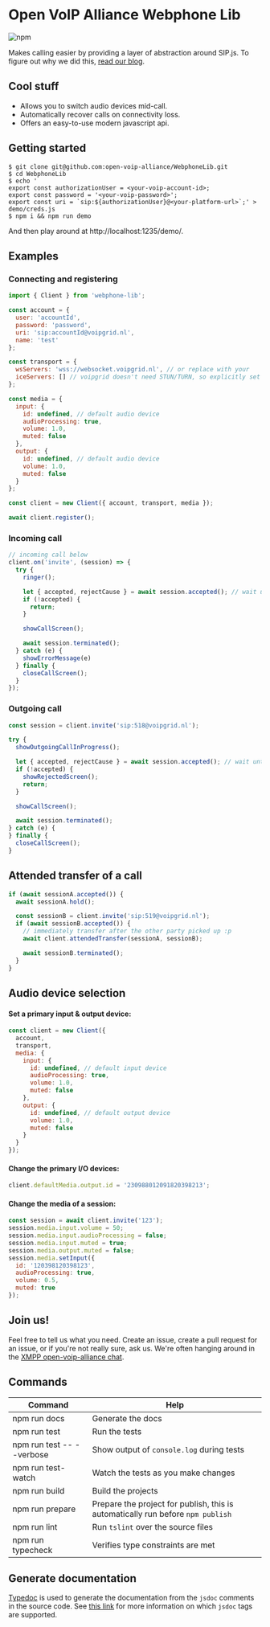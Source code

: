 # Open VoIP Alliance Webphone Lib

![npm](https://img.shields.io/npm/v/webphone-lib?style=flat-square)

Makes calling easier by providing a layer of abstraction around SIP.js. To figure out why we did this, [read our blog](https://openvoipalliance.org/link-to-blog).

## Cool stuff

- Allows you to switch audio devices mid-call.
- Automatically recover calls on connectivity loss.
- Offers an easy-to-use modern javascript api.

## Getting started

```
$ git clone git@github.com:open-voip-alliance/WebphoneLib.git
$ cd WebphoneLib
$ echo '
export const authorizationUser = <your-voip-account-id>;
export const password = '<your-voip-password>';
export const uri = `sip:${authorizationUser}@<your-platform-url>`;' > demo/creds.js
$ npm i && npm run demo
```

And then play around at http://localhost:1235/demo/.

## Examples

### Connecting and registering

```javascript
import { Client } from 'webphone-lib';

const account = {
  user: 'accountId',
  password: 'password',
  uri: 'sip:accountId@voipgrid.nl',
  name: 'test'
};

const transport = {
  wsServers: 'wss://websocket.voipgrid.nl', // or replace with your
  iceServers: [] // voipgrid doesn't need STUN/TURN, so explicitly set [].
};

const media = {
  input: {
    id: undefined, // default audio device
    audioProcessing: true,
    volume: 1.0,
    muted: false
  },
  output: {
    id: undefined, // default audio device
    volume: 1.0,
    muted: false
  }
};

const client = new Client({ account, transport, media });

await client.register();
```

### Incoming call

```javascript
// incoming call below
client.on('invite', (session) => {
  try {
    ringer();

    let { accepted, rejectCause } = await session.accepted(); // wait until the call is picked up
    if (!accepted) {
      return;
    }

    showCallScreen();

    await session.terminated();
  } catch (e) {
    showErrorMessage(e)
  } finally {
    closeCallScreen();
  }
});
```

### Outgoing call

```javascript
const session = client.invite('sip:518@voipgrid.nl');

try {
  showOutgoingCallInProgress();

  let { accepted, rejectCause } = await session.accepted(); // wait until the call is picked up
  if (!accepted) {
    showRejectedScreen();
    return;
  }

  showCallScreen();

  await session.terminated();
} catch (e) {
} finally {
  closeCallScreen();
}
```

## Attended transfer of a call

```javascript
if (await sessionA.accepted()) {
  await sessionA.hold();

  const sessionB = client.invite('sip:519@voipgrid.nl');
  if (await sessionB.accepted()) {
    // immediately transfer after the other party picked up :p
    await client.attendedTransfer(sessionA, sessionB);

    await sessionB.terminated();
  }
}
```

## Audio device selection

#### Set a primary input & output device:

```javascript
const client = new Client({
  account,
  transport,
  media: {
    input: {
      id: undefined, // default input device
      audioProcessing: true,
      volume: 1.0,
      muted: false
    },
    output: {
      id: undefined, // default output device
      volume: 1.0,
      muted: false
    }
  }
});
```

#### Change the primary I/O devices:

```javascript
client.defaultMedia.output.id = '230988012091820398213';
```

#### Change the media of a session:

```javascript
const session = await client.invite('123');
session.media.input.volume = 50;
session.media.input.audioProcessing = false;
session.media.input.muted = true;
session.media.output.muted = false;
session.media.setInput({
  id: '120398120398123',
  audioProcessing: true,
  volume: 0.5,
  muted: true
});
```

## Join us!

Feel free to tell us what you need. Create an issue, create a pull request for an issue, or if you're not really sure, ask us. We're often hanging around in the [XMPP open-voip-alliance chat](https://xmpp.openvoipalliance.org/).

## Commands

| Command                   | Help                                                                            |
| ------------------------- | ------------------------------------------------------------------------------- |
| npm run docs              | Generate the docs                                                               |
| npm run test              | Run the tests                                                                   |
| npm run test -- --verbose | Show output of `console.log` during tests                                       |
| npm run test-watch        | Watch the tests as you make changes                                             |
| npm run build             | Build the projects                                                              |
| npm run prepare           | Prepare the project for publish, this is automatically run before `npm publish` |
| npm run lint              | Run `tslint` over the source files                                              |
| npm run typecheck         | Verifies type constraints are met                                               |

## Generate documentation

[Typedoc](https://typedoc.org/guides/doccomments/) is used to generate the
documentation from the `jsdoc` comments in the source code. See [this
link](https://typedoc.org/guides/doccomments/) for more information on which
`jsdoc` tags are supported.
